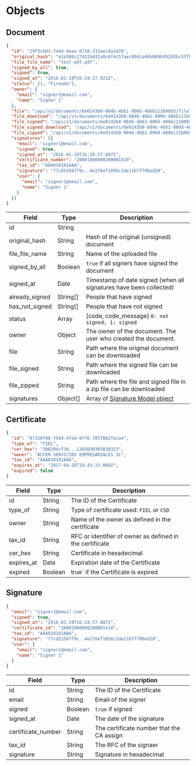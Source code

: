 # Objects

## Document

```json
{
  "id": "29f3cb01-744d-4eae-8718-213aec8a1678",
  "original_hash": "e1a580c27d22b432a8c6f4c57aec89dca46bb89b492d3bc537bf90282a6889da",
  "file_file_name": "test-pdf.pdf",
  "signed_by_all": true,
  "signed": true,
  "signed_at": "2016-01-19T16:34:37.921Z",
  "status": [1, "Firmado"],
  "owner": {
    "email": "signer1@email.com",
    "name": "Signer 1"
  },
  "file": "/api/v1/documents/6e0143b0-084b-4b61-800d-486b111b0695/file",
  "file_download": "/api/v1/documents/6e0143b0-084b-4b61-800d-486b111b0695/file?download=true",
  "file_signed": "/api/v1/documents/6e0143b0-084b-4b61-800d-486b111b0695/file_signed",
  "file_signed_download": "/api/v1/documents/6e0143b0-084b-4b61-800d-486b111b0695/file_signed?download=true",
  "file_zipped": "/api/v1/documents/6e0143b0-084b-4b61-800d-486b111b0695/zip",
  "signatures": [{
    "email": "signer1@email.com",
    "signed": true,
    "signed_at": "2016-01-19T16:34:37.887Z",
    "certificate_number": "20001000000200001410",
    "tax_id": "AAA010101AAA",
    "signature": "77cd5156779c..4e276ef1056c1de11b7f70bed28",
    "user": {
      "email": "signer1@email.com",
      "name": "Signer 1"
    }
  }]
}

```

Field           | Type |  Description
--------------- | ---- | -----------
id              | String | 
original_hash   | String | Hash of the original (unsigned) document
file_file_name  | String | Name of the uploaded file
signed_by_all   | Boolean | `true` if all signers have signed the document
signed_at       | Date | Timestamp of date signed (when all signatures have been collected)
already_signed  | String[] | People that have signed
has_not_signed  | String[] | People that have not signed
status          | Array | [code, code_message] `0: not signed, 1: signed`
owner           | Object | The owner of the document. The user who created the document.
file            | String | Path where the original document can be downloaded
file_signed     | String | Path where the signed file can be downloaded
file_zipped     | String | Path where the file and signed file in a zip file can be downloaded 
signatures      | Object[] | Array of [Signature Model object](#signature)

## Certificate

```json
{
  "id": "07320f00-f504-47e0-8ff6-78378d2faca4",
  "type_of": "FIEL",
  "cer_hex": "308204cf30...1303030303030323",
  "owner": "ACCEM SERVICIOS EMPRESARIALES SC",
  "tax_id": "AAA010101AAA",
  "expires_at": "2017-04-28T19:43:23.000Z",
  "expired": false
}
```

Field           | Type |  Description
--------------- | ---- | -----------
id              | String | The ID of the Certificate
type_of         | String | Type of certificate used: `FIEL` or `CSD`
owner           | String | Name of the owner as defined in the certificate
tax_id          | String | RFC or identifier of owner as defined in the certificate
cer_hex         | String | Certificate in hexadecimal
expires_at      | Date | Expiration date of the Certificate
expired         | Boolean | true` if the Certificate is expired

## Signature

```json
{
  "email": "signer1@email.com",
  "signed": true,
  "signed_at": "2016-01-19T16:34:37.887Z",
  "certificate_id": "20001000000200001410",
  "tax_id": "AAA010101AAA",
  "signature": "77cd5156779c..4e276ef1056c1de11b7f70bed28",
  "user": {
    "email": "signer1@email.com",
    "name": "Signer 1"
  }
}
```

Field           | Type |  Description
--------------- | ---- | -----------
id              | String | The ID of the Certificate
email           | String | Email of the signer
signed          | Boolean | `true` if signed
signed_at       | Date   | The date of the signature
certificate_number | String | The certificate number that the CA assign
tax_id          | String | The RFC of the signaer
signature       | String | Signature in hexadecimal
